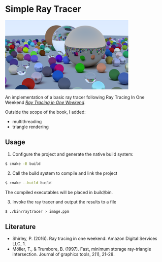 

# Simple Ray Tracer
![Demo 1 picture](img/demo_1.png)

An implementation of a basic ray tracer following Ray Tracing In One Weekend [_Ray Tracing in One Weekend_](https://raytracing.github.io/books/RayTracingInOneWeekend.html).

Outside the scope of the book, I added:
- multithreading
- triangle rendering

## Usage

1. Configure the project and generate the native build system:
```bash
$ cmake -B build
```

2. Call the build system to compile and link the project
```bash
$ cmake --build build
```
The compiled executables will be placed in build/bin.

3. Invoke the ray tracer and output the results to a file
```bash
$ ./bin/raytracer > image.ppm
```

## Literature
- Shirley, P. (2016). Ray tracing in one weekend. Amazon Digital Services LLC, 1.
- Möller, T., & Trumbore, B. (1997). Fast, minimum storage ray-triangle intersection. Journal of graphics tools, 2(1), 21-28.